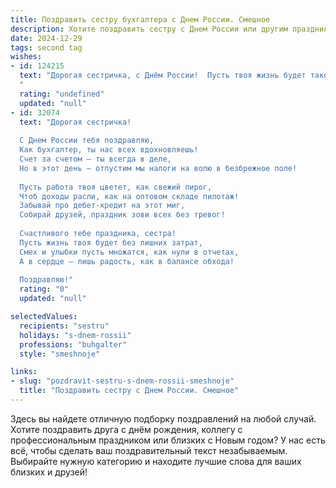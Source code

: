 ```yaml
---
title: Поздравить сестру бухгалтера с Днем России. Смешное
description: Хотите поздравить сестру с Днем России или другим праздником? Наш ИИ создаст незабываемое поздравление, а вы обязательно выделитесь среди других.  
date: 2024-12-29
tags: second tag
wishes:
- id: 124215
  text: "Дорогая сестричка, с Днём России!  Пусть твоя жизнь будет такой же стабильной и прочной, как баланс на твоем бухгалтерском учёте,  а  доходы —  постоянно растущими, в отличие от цены на гречку!  Желаю тебе в этот праздник море позитива и чтоб все декларации  сбылись!  С праздником!
  "
  rating: "undefined"
  updated: "null"
- id: 32074
  text: "Дорогая сестричка!
  
  С Днем России тебя поздравляю,
  Как бухгалтер, ты нас всех вдохновляешь!
  Счет за счетом – ты всегда в деле,
  Но в этот день ― отпустим мы налоги на волю в безбрежное поле!
  
  Пусть работа твоя цветет, как свежий пирог,
  Чтоб доходы расли, как на оптовом складе пилотаж!
  Забывай про дебет-кредит на этот миг,
  Собирай друзей, праздник зови всех без тревог!
  
  Счастливого тебе праздника, сестра!
  Пусть жизнь твоя будет без лишних затрат,
  Смех и улыбки пусть множатся, как нули в отчетах,
  А в сердце — лишь радость, как в балансе обхода!
  
  Поздравляю!"
  rating: "0"
  updated: "null"

selectedValues:
  recipients: "sestru"
  holidays: "s-dnem-rossii"
  professions: "buhgalter"
  style: "smeshnoje"

links:
- slug: "pozdravit-sestru-s-dnem-rossii-smeshnoje"
  title: "Поздравить сестру с Днем России. Смешное"
---
```


Здесь вы найдете отличную подборку поздравлений на любой случай. 
Хотите поздравить друга с днём рождения, коллегу с профессиональным праздником или близких с Новым годом? У нас есть всё, чтобы сделать ваш поздравительный текст незабываемым. Выбирайте нужную категорию и находите лучшие слова для ваших близких и друзей!
